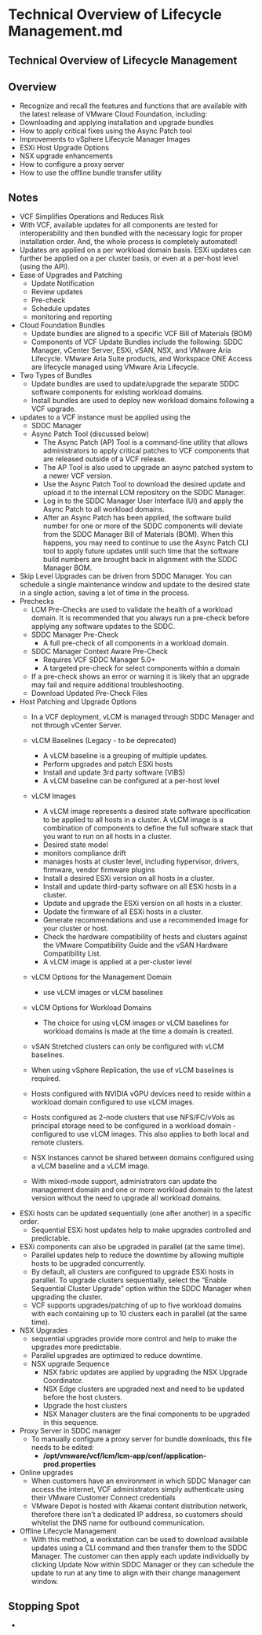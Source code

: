 # Technical Overview of Lifecycle Management.md

## Technical Overview of Lifecycle Management

## Overview
- Recognize and recall the features and functions that are available with the latest release of VMware Cloud Foundation, including:
- Downloading and applying installation and upgrade bundles 
- How to apply critical fixes using the Async Patch tool 
- Improvements to vSphere Lifecycle Manager Images 
- ESXi Host Upgrade Options 
- NSX upgrade enhancements
- How to configure a proxy server 
- How to use the offline bundle transfer utility

## Notes
- VCF Simplifies Operations and Reduces Risk
- With VCF, available updates for all components are tested for interoperability and then bundled with the necessary logic for proper installation order. And, the whole process is completely automated!  
- Updates are applied on a per workload domain basis. ESXi updates can further be applied on a per cluster basis, or even at a per-host level (using the API). 
- Ease of Upgrades and Patching
   - Update Notification
   - Review updates
   - Pre-check
   - Schedule updates
   - monitoring and reporting
- Cloud Foundation Bundles
   - Update bundles are aligned to a specific VCF Bill of Materials (BOM)
   - Components of VCF Update Bundles include the following: SDDC Manager, vCenter Server, ESXi, vSAN, NSX, and VMware Aria Lifecycle. VMware Aria Suite products, and Workspace ONE Access are lifecycle managed using VMware Aria Lifecycle.
- Two Types of Bundles
   - Update bundles are used to update/upgrade the separate SDDC software components for existing workload domains.  
   - Install bundles are used to deploy new workload domains following a VCF upgrade.   
- updates to a VCF instance must be applied using the 
   - SDDC Manager 
   - Async Patch Tool (discussed below)
      - The Async Patch (AP) Tool is a command-line utility that allows administrators to apply critical patches to VCF components that are released outside of a VCF release.  
      - The AP Tool is also used to upgrade an async patched system to a newer VCF version.
      - Use the Async Patch Tool to download the desired update and upload it to the internal LCM repository on the SDDC Manager.
      - Log in to the SDDC Manager User Interface (UI) and apply the Async Patch to all workload domains.
      - After an Async Patch has been applied, the software build number for one or more of the SDDC components will deviate from the SDDC Manager Bill of Materials (BOM). When this happens, you may need to continue to use the Async Patch CLI tool to apply future updates until such time that the software build numbers are brought back in alignment with the SDDC Manager BOM.
- Skip Level Upgrades can be driven from SDDC Manager. You can schedule a single maintenance window and update to the desired state in a single action, saving a lot of time in the process.
- Prechecks
   - LCM Pre-Checks are used to validate the health of a workload domain. It is recommended that you always run a pre-check before applying any software updates to the SDDC.
   - SDDC Manager Pre-Check
      - A full pre-check of all components in a workload domain.
   - SDDC Manager Context Aware Pre-Check
      - Requires VCF SDDC Manager 5.0+
      - A targeted pre-check for select components within a domain
   - If a pre-check shows an error or warning it is likely that an upgrade may fail and require additional troubleshooting.
   - Download Updated Pre-Check Files
- Host Patching and Upgrade Options
   -  In a VCF deployment, vLCM is managed through SDDC Manager and not through vCenter Server.
   - vLCM Baselines (Legacy - to be deprecated)
      - A vLCM baseline is a grouping of multiple updates.
      - Perform upgrades and patch ESXi hosts
      - Install and update 3rd party software (VIBS)
      - A vLCM baseline can be configured at a per-host level
   - vLCM Images
      - A vLCM image represents a desired state software specification to be applied to all hosts in a cluster. A vLCM image is a combination of components to define the full software stack that you want to run on all hosts in a cluster.
      - Desired state model
      - monitors compliance drift
      - manages hosts at cluster level, including hypervisor, drivers, firmware, vendor firmware plugins
      - Install a desired ESXi version on all hosts in a cluster.
      - Install and update third-party software on all ESXi hosts in a cluster.
      - Update and upgrade the ESXi version on all hosts in a cluster.
      - Update the firmware of all ESXi hosts in a cluster.
      - Generate recommendations and use a recommended image for your cluster or host.
      - Check the hardware compatibility of hosts and clusters against the VMware Compatibility Guide and the vSAN Hardware Compatibility List.
      - A vLCM image is applied at a per-cluster level

   - vLCM Options for the Management Domain
      - use vLCM images or vLCM baselines
   - vLCM Options for Workload Domains
      - The choice for using vLCM images or vLCM baselines for workload domains is made at the time a domain is created.
   - vSAN Stretched clusters can only be configured with vLCM baselines. 
   - When using vSphere Replication, the use of vLCM baselines is required.
   - Hosts configured with NVIDIA vGPU devices need to reside within a workload domain configured to use vLCM images.
   - Hosts configured as 2-node clusters that use NFS/FC/vVols as principal storage need to be configured in a workload domain    - configured to use vLCM images. This also applies to both local and remote clusters.
   - NSX Instances cannot be shared between domains configured using a vLCM baseline and a vLCM image.
   - With mixed-mode support, administrators can update the management domain and one or more workload domain to the latest version without the need to upgrade all workload domains.
- ESXi hosts can be updated sequentially (one after another) in a specific order. 
   - Sequential ESXi host updates help to make upgrades controlled and predictable.
- ESXi components can also be upgraded in parallel (at the same time).  
   - Parallel updates help to reduce the downtime by allowing multiple hosts to be upgraded concurrently. 
   - By default, all clusters are configured to upgrade ESXi hosts in parallel. To upgrade clusters sequentially, select the “Enable Sequential Cluster Upgrade” option within the SDDC Manager when upgrading the cluster.
   - VCF supports upgrades/patching of up to five workload domains with each containing up to 10 clusters each in parallel (at the same time).
- NSX Upgrades
   - sequential upgrades provide more control and help to make the upgrades more predictable.
   - Parallel upgrades are optimized to reduce downtime.
   - NSX upgrade Sequence
      - NSX fabric updates are applied by upgrading the NSX Upgrade Coordinator.
      - NSX Edge clusters are upgraded next and need to be updated before the host clusters.
      - Upgrade the host clusters
      - NSX Manager clusters are the final components to be upgraded in this sequence.
- Proxy Server in SDDC manager
   - To manually configure a proxy server for bundle downloads, this file needs to be edited:
      - **/opt/vmware/vcf/lcm/lcm-app/conf/application-prod.properties**
- Online upgrades
   - When customers have an environment in which SDDC Manager can access the internet, VCF administrators simply authenticate using their VMware Customer Connect credentials
   - VMware Depot is hosted with Akamai content distribution network, therefore there isn’t a dedicated IP address, so customers should whitelist the DNS name for outbound communication.
- Offline Lifecycle Management
   - With this method, a workstation can be used to download available updates using a CLI command and then transfer them to the SDDC Manager. The customer can then apply each update individually by clicking Update Now within SDDC Manager or they can schedule the update to run at any time to align with their change management window.
   
## Stopping Spot
- 